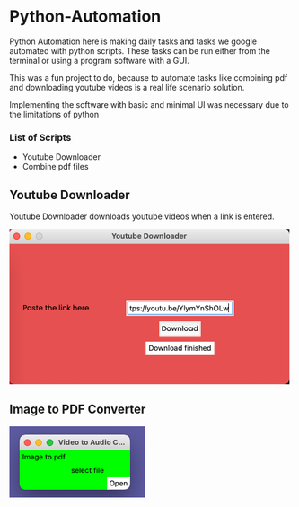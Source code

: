 # Python-Automation

Python Automation here is making daily tasks and tasks we google automated with python scripts.
These tasks can be run either from the terminal or using a program software with a GUI.

This was a fun project to do, because to automate tasks like combining pdf and downloading youtube videos is a real life scenario solution.

Implementing the software with basic and minimal UI was necessary due to the limitations of python

### List of Scripts

* Youtube Downloader
* Combine pdf files






## Youtube Downloader

Youtube Downloader downloads youtube videos when a link is entered.

![alt text](https://github.com/ajay-pk/Python-Automation/blob/main/images/1.png)

## Image to PDF Converter
![alt text](https://github.com/ajay-pk/Python-Automation/blob/main/images/Screenshot%202021-07-27%20at%205.00.40%20PM.png)
